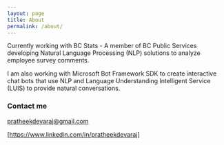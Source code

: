 ```yaml
---
layout: page
title: About
permalink: /about/
---
```


Currently working with BC Stats - A member of BC Public Services developing Natural Language Processing (NLP) solutions to analyze employee survey comments. 

I am also working with Microsoft Bot Framework SDK to create interactive chat bots that use NLP and Language Understanding Intelligent Service (LUIS) to provide natural conversations. 

### Contact me

[pratheekdevaraj@gmail.com](mailto:pratheekdevaraj@gmail.com)

[https://www.linkedin.com/in/pratheekdevaraj] 
